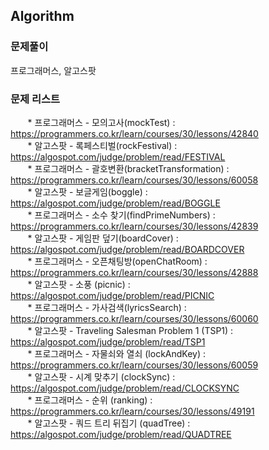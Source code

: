 ## Algorithm

### 문제풀이
프로그래머스, 알고스팟

### 문제 리스트
&nbsp;&nbsp;&nbsp;&nbsp;&nbsp;&nbsp;&nbsp;* 프로그래머스 - 모의고사(mockTest) : https://programmers.co.kr/learn/courses/30/lessons/42840 <br>
&nbsp;&nbsp;&nbsp;&nbsp;&nbsp;&nbsp;&nbsp;* 알고스팟 - 록페스티벌(rockFestival) : https://algospot.com/judge/problem/read/FESTIVAL <br>
&nbsp;&nbsp;&nbsp;&nbsp;&nbsp;&nbsp;&nbsp;* 프로그래머스 - 괄호변환(bracketTransformation) : https://programmers.co.kr/learn/courses/30/lessons/60058 <br>
&nbsp;&nbsp;&nbsp;&nbsp;&nbsp;&nbsp;&nbsp;* 알고스팟 - 보글게임(boggle) : https://algospot.com/judge/problem/read/BOGGLE <br>
&nbsp;&nbsp;&nbsp;&nbsp;&nbsp;&nbsp;&nbsp;* 프로그래머스 - 소수 찾기(findPrimeNumbers) : https://programmers.co.kr/learn/courses/30/lessons/42839 <br>
&nbsp;&nbsp;&nbsp;&nbsp;&nbsp;&nbsp;&nbsp;* 알고스팟 - 게임판 덮기(boardCover) : https://algospot.com/judge/problem/read/BOARDCOVER <br>
&nbsp;&nbsp;&nbsp;&nbsp;&nbsp;&nbsp;&nbsp;* 프로그래머스 - 오픈채팅방(openChatRoom) : https://programmers.co.kr/learn/courses/30/lessons/42888 <br>
&nbsp;&nbsp;&nbsp;&nbsp;&nbsp;&nbsp;&nbsp;* 알고스팟 - 소풍 (picnic) : https://algospot.com/judge/problem/read/PICNIC <br>
&nbsp;&nbsp;&nbsp;&nbsp;&nbsp;&nbsp;&nbsp;* 프로그래머스 - 가사검색(lyricsSearch) : https://programmers.co.kr/learn/courses/30/lessons/60060 <br>
&nbsp;&nbsp;&nbsp;&nbsp;&nbsp;&nbsp;&nbsp;* 알고스팟 - Traveling Salesman Problem 1 (TSP1) : https://algospot.com/judge/problem/read/TSP1 <br>
&nbsp;&nbsp;&nbsp;&nbsp;&nbsp;&nbsp;&nbsp;* 프로그래머스 - 자물쇠와 열쇠 (lockAndKey) : https://programmers.co.kr/learn/courses/30/lessons/60059 <br>
&nbsp;&nbsp;&nbsp;&nbsp;&nbsp;&nbsp;&nbsp;* 알고스팟 - 시계 맞추기 (clockSync) : https://algospot.com/judge/problem/read/CLOCKSYNC <br>
&nbsp;&nbsp;&nbsp;&nbsp;&nbsp;&nbsp;&nbsp;* 프로그래머스 - 순위 (ranking) : https://programmers.co.kr/learn/courses/30/lessons/49191 <br>
&nbsp;&nbsp;&nbsp;&nbsp;&nbsp;&nbsp;&nbsp;* 알고스팟 - 쿼드 트리 뒤집기 (quadTree) : https://algospot.com/judge/problem/read/QUADTREE <br>
